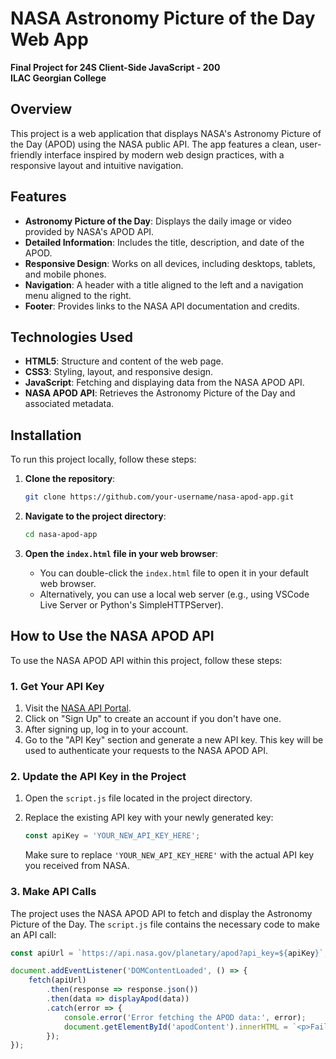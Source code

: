# NASA Astronomy Picture of the Day Web App

**Final Project for 24S Client-Side JavaScript - 200**  
**ILAC Georgian College**



## Overview

This project is a web application that displays NASA's Astronomy Picture of the Day (APOD) using the NASA public API. The app features a clean, user-friendly interface inspired by modern web design practices, with a responsive layout and intuitive navigation.

## Features

- **Astronomy Picture of the Day**: Displays the daily image or video provided by NASA's APOD API.
- **Detailed Information**: Includes the title, description, and date of the APOD.
- **Responsive Design**: Works on all devices, including desktops, tablets, and mobile phones.
- **Navigation**: A header with a title aligned to the left and a navigation menu aligned to the right.
- **Footer**: Provides links to the NASA API documentation and credits.

## Technologies Used

- **HTML5**: Structure and content of the web page.
- **CSS3**: Styling, layout, and responsive design.
- **JavaScript**: Fetching and displaying data from the NASA APOD API.
- **NASA APOD API**: Retrieves the Astronomy Picture of the Day and associated metadata.

## Installation

To run this project locally, follow these steps:

1. **Clone the repository**:
    ```bash
    git clone https://github.com/your-username/nasa-apod-app.git
    ```
   
2. **Navigate to the project directory**:
    ```bash
    cd nasa-apod-app
    ```

3. **Open the `index.html` file in your web browser**:
    - You can double-click the `index.html` file to open it in your default web browser.
    - Alternatively, you can use a local web server (e.g., using VSCode Live Server or Python's SimpleHTTPServer).

## How to Use the NASA APOD API

To use the NASA APOD API within this project, follow these steps:

### 1. Get Your API Key

1. Visit the [NASA API Portal](https://api.nasa.gov/).
2. Click on "Sign Up" to create an account if you don't have one.
3. After signing up, log in to your account.
4. Go to the "API Key" section and generate a new API key. This key will be used to authenticate your requests to the NASA APOD API.

### 2. Update the API Key in the Project

1. Open the `script.js` file located in the project directory.
2. Replace the existing API key with your newly generated key:

    ```javascript
    const apiKey = 'YOUR_NEW_API_KEY_HERE';
    ```
   
   Make sure to replace `'YOUR_NEW_API_KEY_HERE'` with the actual API key you received from NASA.

### 3. Make API Calls

The project uses the NASA APOD API to fetch and display the Astronomy Picture of the Day. The `script.js` file contains the necessary code to make an API call:

```javascript
const apiUrl = `https://api.nasa.gov/planetary/apod?api_key=${apiKey}`;

document.addEventListener('DOMContentLoaded', () => {
    fetch(apiUrl)
        .then(response => response.json())
        .then(data => displayApod(data))
        .catch(error => {
            console.error('Error fetching the APOD data:', error);
            document.getElementById('apodContent').innerHTML = `<p>Failed to retrieve data.</p>`;
        });
});
